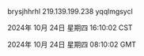 brysjhhrhl 219.139.199.238 yqqlmgsycl

2024年 10月 24日 星期四 16:10:02 CST

2024年 10月 24日 星期四 08:10:02 GMT
